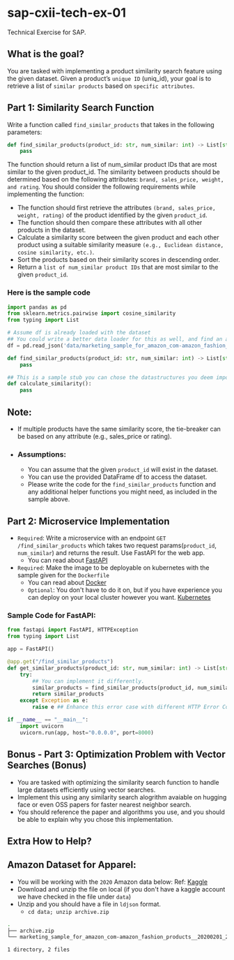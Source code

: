 # sap-cxii-tech-ex-01
Technical Exercise for SAP. 

## What is the goal? 
You are tasked with implementing a product similarity search feature using the given dataset. Given a product’s `unique ID` (uniq_id), your goal is to retrieve a list of `similar products` based on `specific attributes`.

## Part 1: Similarity Search Function

Write a function called `find_similar_products` that takes in the following parameters:

```python
def find_similar_products(product_id: str, num_similar: int) -> List[str]:
    pass
```

The function should return a list of num_similar product IDs that are most similar to the given product_id. 
The similarity between products should be determined based on the following attributes: `brand, sales_price, weight, and rating`.
You should consider the following requirements while implementing the function:
 - The function should first retrieve the attributes `(brand, sales_price, weight, rating)` of the product identified by the given `product_id`.
 - The function should then compare these attributes with all other products in the dataset.
 - Calculate a similarity score between the given product and each other product using a suitable similarity measure `(e.g., Euclidean distance, cosine similarity, etc.)`.
 - Sort the products based on their similarity scores in descending order.
 - Return a `list of num_similar product IDs` that are most similar to the given `product_id`.

### Here is the sample code

```python
import pandas as pd
from sklearn.metrics.pairwise import cosine_similarity
from typing import List

# Assume df is already loaded with the dataset
## You could write a better data loader for this as well, and find an alternative to pandas.
df = pd.read_json('data/marketing_sample_for_amazon_com-amazon_fashion_products__20200201_20200430__30k_data.ldjson', lines=True)

def find_similar_products(product_id: str, num_similar: int) -> List[str]:
    pass

## This is a sample stub you can chose the datastructures you deem important.
def calculate_similarity():
    pass
```

## Note:
  - If multiple products have the same similarity score, the tie-breaker can be based on any attribute (e.g., sales_price or rating).

- ### Assumptions: 
  - You can assume that the given `product_id` will exist in the dataset.
  - You can use the provided DataFrame df to access the dataset.
  - Please write the code for the `find_similar_products` function and any additional helper functions you might need, as included in the sample above.

## Part 2: Microservice Implementation
- `Required`: Write a microservice with an endpoint `GET /find_similar_products` which takes two request params(`product_id`, `num_similar`) and returns the result. Use FastAPI for the web app.
  - You can read about [FastAPI](https://fastapi.tiangolo.com/)
- `Required`: Make the image to be deployable on kubernetes with the sample given for the `Dockerfile`
  - You can read about [Docker](https://docs.docker.com/)
  - `Optional`: You don't have to do it on, but if you have experience you can deploy on your local cluster however you want. [Kubernetes](https://kubernetes.io/)
  
### Sample Code for FastAPI: 
```python
from fastapi import FastAPI, HTTPException
from typing import List

app = FastAPI()

@app.get("/find_similar_products")
def get_similar_products(product_id: str, num_similar: int) -> List[str]:
    try:
        ## You can implement it differently.
        similar_products = find_similar_products(product_id, num_similar)
        return similar_products
    except Exception as e:
        raise e ## Enhance this error case with different HTTP Error Codes.

if __name__ == "__main__":
    import uvicorn
    uvicorn.run(app, host="0.0.0.0", port=8000)
```

## Bonus - Part 3: Optimization Problem with Vector Searches (Bonus)
- You are tasked with optimizing the similarity search function to handle large datasets efficiently using vector searches. 
- Implement this using any similarity search alogrithm avaiable on hugging face or even OSS papers for faster nearest neighbor search.
- You should reference the paper and algorithms you use, and you should be able to explain why you chose this implementation.

## Extra How to Help? 
## Amazon Dataset for Apparel: 
- You will be working with the `2020` Amazon data below: 
Ref: [Kaggle](https://www.kaggle.com/datasets/promptcloud/amazon-fashion-products-2020)
- Download and unzip the file on local (if you don't have a kaggle account we have checked in the file under `data`) 
- Unzip and you should have a file in `ldjson` format. 
  - `cd data; unzip archive.zip` 
```bash
.
├── archive.zip
└── marketing_sample_for_amazon_com-amazon_fashion_products__20200201_20200430__30k_data.ldjson

1 directory, 2 files
```
